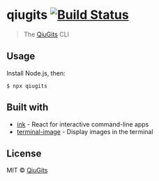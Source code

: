 # qiugits [![Build Status](https://travis-ci.org/qiugits/qiugits.svg?branch=master)](https://travis-ci.org/qiugits/qiugits)

> The [QiuGits](https://gitshell.net) CLI

<!--
<img src="screenshot.png" width="752">
-->

## Usage

Install Node.js, then:

```
$ npx qiugits
```


## Built with

- [ink](https://github.com/vadimdemedes/ink) - React for interactive command-line apps
- [terminal-image](https://github.com/sindresorhus/terminal-image) - Display images in the terminal


## License

MIT © [QiuGits](https://gitshell.net)
